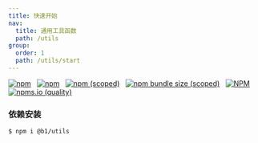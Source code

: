 ```yaml
---
title: 快速开始
nav:
  title: 通用工具函数
  path: /utils
group:
  order: 1
  path: /utils/start
---
```


[![npm](https://img.shields.io/npm/dw/@b1/utils?label=%E4%B8%8B%E8%BD%BD%E9%87%8F)](https://npmjs.com/package/@b1/utils)
&nbsp;
[![npm](https://img.shields.io/npm/dm/@b1/utils?label=%E4%B8%8B%E8%BD%BD%E9%87%8F)](https://npmjs.com/package/@b1/utils)
&nbsp;
[![npm (scoped)](https://img.shields.io/npm/v/@b1/utils)](https://npmjs.com/package/@b1/utils)
&nbsp;
[![npm bundle size (scoped)](https://img.shields.io/bundlephobia/min/@b1/utils)](https://npmjs.com/package/@b1/utils)
&nbsp;
[![NPM](https://img.shields.io/npm/l/@b1/utils)](https://npmjs.com/package/@b1/utils)
&nbsp;
[![npms.io (quality)](https://img.shields.io/npms-io/quality-score/@b1/utils)](https://npmjs.com/package/@b1/utils)

### 依赖安装

```bash
$ npm i @b1/utils
```
